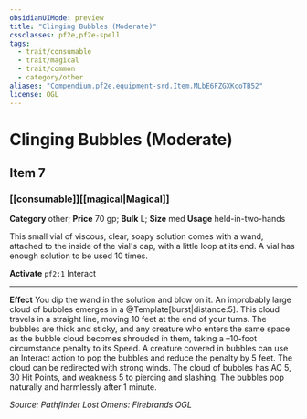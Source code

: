 ```yaml
---
obsidianUIMode: preview
title: "Clinging Bubbles (Moderate)"
cssclasses: pf2e,pf2e-spell
tags:
  - trait/consumable
  - trait/magical
  - trait/common
  - category/other
aliases: "Compendium.pf2e.equipment-srd.Item.MLbE6FZGXKcoTB52"
license: OGL
---
```

# Clinging Bubbles (Moderate)
## Item 7
### [[consumable]][[magical|Magical]]

**Category** other; 
**Price** 70 gp; 
**Bulk** L; **Size** med
**Usage** held-in-two-hands

This small vial of viscous, clear, soapy solution comes with a wand, attached to the inside of the vial's cap, with a little loop at its end. A vial has enough solution to be used 10 times.

**Activate** `pf2:1` Interact

* * *

**Effect** You dip the wand in the solution and blow on it. An improbably large cloud of bubbles emerges in a @Template\[burst|distance:5\]. This cloud travels in a straight line, moving 10 feet at the end of your turns. The bubbles are thick and sticky, and any creature who enters the same space as the bubble cloud becomes shrouded in them, taking a –10-foot circumstance penalty to its Speed. A creature covered in bubbles can use an Interact action to pop the bubbles and reduce the penalty by 5 feet. The cloud can be redirected with strong winds. The cloud of bubbles has AC 5, 30 Hit Points, and weakness 5 to piercing and slashing. The bubbles pop naturally and harmlessly after 1 minute.

*Source: Pathfinder Lost Omens: Firebrands*
*OGL*